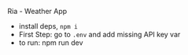 Ria - Weather App

- install deps, ```npm i ```
- First Step: go to ```.env``` and add missing API key var
- to run: npm run dev
